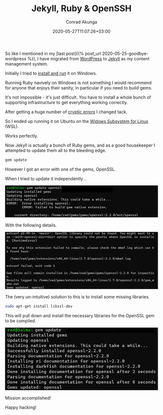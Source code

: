 ﻿---
title: Jekyll, Ruby & OpenSSH
date: 2020-05-27T11:07:26+03:00
author: Conrad Akunga
layout: post
categories:
  - Meta
  - Ruby
  - Windows
  - Linux
---
So like I mentioned in my [last post]({% post_url 2020-05-25-goodbye-wordpress %}), I have migrated from [WordPress](http://wordpress.org/) to [Jekyll](https://jekyllrb.com/) as my content management system.

Initially I tried to [install and run](https://jekyllrb.com/docs/installation/) it on Windows.

Running Ruby navively on Windows is not something I would recommend for anyone that enjoys their sanity, in particular if you need to build gems. 

It's not impossible - it's just difficult. You have to install a whole bunch of supporting infrastructure to get everything working correctly.

After getting a huge number of [cryptic errors](https://gist.github.com/KelseyDH/11198922) I changed tack.

So I ended up running it on Ubuntu on the [Widows Subsystem for Linux](https://docs.microsoft.com/en-us/windows/wsl/install-win10) (WSL).

Works perfectly.

Now Jekyll is actually a bunch of Ruby gems, and as a good housekeeper I attempted to update them all to the bleeding edge.

```bash
gem update
```

However I got an error with one of the gems, OpenSSL.

When I tried to update it independently ..

![](../images/2020/05/OpenSSLUpdate1.png)

With the following details.

![](../images/2020/05/OpenSSLUpdate2.png)

The (very un-intuitive) solution to this is to install some missing libraries.

```bash
sudo apt-get install libssl-dev
```

This will pull down and install the necessary libraries for the OpenSSL gem to be compiled.

![](../images/2020/05/OpenSSLUpdate3.png)

Mission accomplished!

Happy hacking!